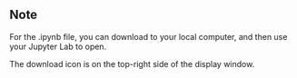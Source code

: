 ## Note

For the .ipynb file, you can download to your local computer, and then use your Jupyter Lab to open.

The download icon is on the top-right side of the display window.
